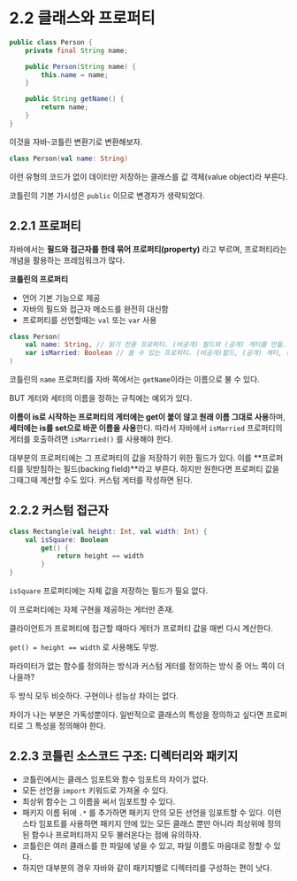 # 2.2 클래스와 프로퍼티

```java
public class Person {
    private final String name;

    public Person(String name) {
        this.name = name;
    }

    public String getName() {
        return name;
    }
}
```

이것을 자바-코틀린 변환기로 변환해보자.

```kotlin
class Person(val name: String)
```

이런 유형의 코드가 없이 데이터만 저장하는 클래스를 값 객체(value object)라 부른다.

코틀린의 기본 가시성은 `public` 이므로 변경자가 생략되었다.

## 2.2.1 프로퍼티

자바에서는 **필드와 접근자를 한데 묶어 프로퍼티(property)** 라고 부르며, 프로퍼티라는 개념을 활용하는 프레임워크가 많다.

**코틀린의 프로퍼티**

- 언어 기본 기능으로 제공
- 자바의 필드와 접근자 메소드를 완전히 대신함
- 프로퍼티를 선언할때는 `val` 또는 `var` 사용

```kotlin
class Person(
    val name: String, // 읽기 전용 프로퍼티. (비공개) 필드와 (공개) 게터를 만듦.
    var isMarried: Boolean // 쓸 수 있는 프로퍼티. (비공개)필드, (공개) 게터, (공개) 세터
)
```

코틀린의 `name` 프로퍼티를 자바 쪽에서는 `getName`이라는 이름으로 불 수 있다. 

BUT 게터와 세터의 이름을 정하는 규칙에는 예외가 있다.

**이름이 is로 시작하는 프로퍼티의 게터에는 get이 붙이 않고 원래 이름 그대로 사용**하며, **세터에는 is를 set으로 바꾼 이름을 사용**한다. 따라서 자바에서 `isMarried` 프로퍼티의 게터를 호출하려면 `isMarried()` 를 사용해야 한다.

대부분의 프로퍼티에는 그 프로퍼티의 값을 저장하기 위한 필드가 있다. 이를 **프로퍼티를 뒷받침하는 필드(backing field)**라고 부른다. 하지만 원한다면 프로퍼티 값을 그때그때 계산할 수도 있다. 커스텀 게터를 작성하면 된다.

## 2.2.2 커스텀 접근자

```kotlin
class Rectangle(val height: Int, val width: Int) {
    val isSquare: Boolean
        get() {
            return height == width
        }
}
```

`isSquare` 프로퍼티에는 자체 값을 저장하는 필드가 필요 없다.

이 프로퍼티에는 자체 구현을 제공하는 게터만 존재.

클라이언트가 프로퍼티에 접근할 때마다 게터가 프로퍼티 값을 매번 다시 계산한다.

`get() = height == width` 로 사용해도 무방.

파라미터가 없는 함수를 정의하는 방식과 커스텀 게터를 정의하는 방식 중 어느 쪽이 더 나을까?

두 방식 모두 비슷하다. 구현이나 성능상 차이는 없다.

차이가 나는 부분은 가독성뿐이다. 일반적으로 클래스의 특성을 정의하고 싶다면 프로퍼티로 그 특성을 정의해야 한다.

## 2.2.3 코틀린 소스코드 구조: 디렉터리와 패키지

- 코틀린에서는 클래스 임포트와 함수 임포트의 차이가 없다.
- 모든 선언을 `import` 키워드로 가져올 수 있다.
- 최상위 함수는 그 이름을 써서 임포트할 수 있다.
- 패키지 이름 뒤에 `.*` 를 추가하면 패키지 안의 모든 선언을 임포트할 수 있다. 이런 스타 임포트를 사용하면 패키지 안에 있는 모든 클래스 뿐만 아니라 최상위에 정의된 함수나 프로퍼티까지 모두 불러온다는 점에 유의하자.
- 코틀린은 여러 클래스를 한 파일에 넣을 수 있고, 파일 이름도 마음대로 정할 수 있다.
- 하지만 대부분의 경우 자바와 같이 패키지별로 디렉터리를 구성하는 편이 낫다.
